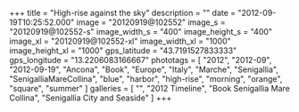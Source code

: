 +++
title = "High-rise against the sky"
description = ""
date = "2012-09-19T10:25:52.000"
image = "20120919@102552"
image_s = "20120919@102552-s"
image_width_s = "400"
image_height_s = "400"
image_xl = "20120919@102552-xl"
image_width_xl = "1000"
image_height_xl = "1000"
gps_latitude = "43.7191527833333"
gps_longitude = "13.2206083166667"
phototags = [ "2012", "2012-09", "2012-09-19", "Ancona", "Book", "Europe", "Italy", "Marche", "Senigallia", "SenigalliaMareCollina", "blue", "harbor", "high-rise", "morning", "orange", "square", "summer" ]
galleries = [ "", "2012 Timeline", "Book Senigallia Mare Collina", "Senigallia City and Seaside" ]
+++
